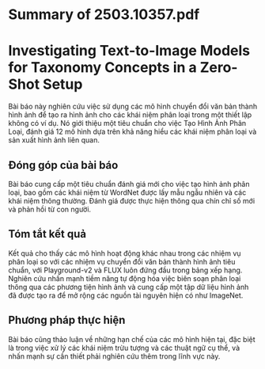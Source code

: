 # Summary of 2503.10357.pdf

# Investigating Text-to-Image Models for Taxonomy Concepts in a Zero-Shot Setup

Bài báo này nghiên cứu việc sử dụng các mô hình chuyển đổi văn bản thành hình ảnh để tạo ra hình ảnh cho các khái niệm phân loại trong một thiết lập không có ví dụ. Nó giới thiệu một tiêu chuẩn cho việc Tạo Hình Ảnh Phân Loại, đánh giá 12 mô hình dựa trên khả năng hiểu các khái niệm phân loại và sản xuất hình ảnh liên quan.

## Đóng góp của bài báo

Bài báo cung cấp một tiêu chuẩn đánh giá mới cho việc tạo hình ảnh phân loại, bao gồm các khái niệm từ WordNet được lấy mẫu ngẫu nhiên và các khái niệm thông thường. Đánh giá được thực hiện thông qua chín chỉ số mới và phản hồi từ con người. 

## Tóm tắt kết quả

Kết quả cho thấy các mô hình hoạt động khác nhau trong các nhiệm vụ phân loại so với các nhiệm vụ chuyển đổi văn bản thành hình ảnh tiêu chuẩn, với Playground-v2 và FLUX luôn đứng đầu trong bảng xếp hạng. Nghiên cứu nhấn mạnh tiềm năng tự động hóa việc biên soạn phân loại thông qua các phương tiện hình ảnh và cung cấp một tập dữ liệu hình ảnh đã được tạo ra để mở rộng các nguồn tài nguyên hiện có như ImageNet.

## Phương pháp thực hiện

Bài báo cũng thảo luận về những hạn chế của các mô hình hiện tại, đặc biệt là trong việc xử lý các khái niệm trừu tượng và các thuật ngữ cụ thể, và nhấn mạnh sự cần thiết phải nghiên cứu thêm trong lĩnh vực này.
